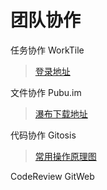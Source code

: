 # 团队协作

任务协作 WorkTile

> [登录地址](https://worktile.com)

文件协作 Pubu.im
     
>  [瀑布下载地址](https://pubu.im)

代码协作 Gitosis
    
>   [常用操作原理图](http://weibo.com/ttarticle/p/show?id=2309403972284636337956)

CodeReview  GitWeb
      



